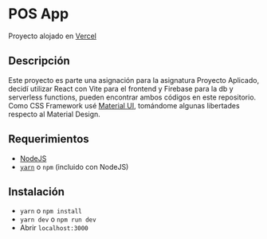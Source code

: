 # POS App

Proyecto alojado en [Vercel](pos-app-dun.vercel.app)

## Descripción

Este proyecto es parte una asignación para la asignatura Proyecto Aplicado, decidí utilizar React con Vite para el frontend y Firebase para la db y serverless functions, pueden encontrar ambos códigos en este repositorio. Como CSS Framework usé [Material UI](mui.com), tomándome algunas libertades respecto al Material Design.

## Requerimientos

- [NodeJS](https://nodejs.org/en/)
- [`yarn`](https://yarnpkg.com) o `npm` (incluido con NodeJS)

## Instalación

- `yarn` o `npm install`
- `yarn dev` o `npm run dev`
- Abrir `localhost:3000`
